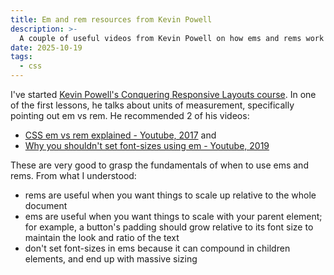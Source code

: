 ```yaml
---
title: Em and rem resources from Kevin Powell
description: >-
  A couple of useful videos from Kevin Powell on how ems and rems work as measurements and when to use them
date: 2025-10-19
tags:
  - css
---
```


I've started [Kevin Powell's Conquering Responsive Layouts course](https://courses.kevinpowell.co/view/courses/conquering-responsive-layouts/). In one of the first lessons, he talks about units of measurement, specifically pointing out em vs rem. He recommended 2 of his videos:

- [CSS em vs rem explained - Youtube, 2017](https://www.youtube.com/watch?v=_-aDOAMmDHI) and
- [Why you shouldn't set font-sizes using em - Youtube, 2019](https://www.youtube.com/watch?v=pautqDqa54I)

These are very good to grasp the fundamentals of when to use ems and rems. From what I understood:
- rems are useful when you want things to scale up relative to the whole document
- ems are useful when you want things to scale with your parent element; for example, a button's padding should grow relative to its font size to maintain the look and ratio of the text 
- don't set font-sizes in ems because it can compound in children elements, and end up with massive sizing
